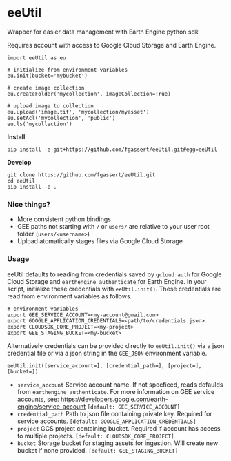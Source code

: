 # eeUtil

Wrapper for easier data management with Earth Engine python sdk

Requires account with access to Google Cloud Storage and Earth Engine.

```
import eeUtil as eu

# initialize from environment variables
eu.init(bucket='mybucket')

# create image collection
eu.createFolder('mycollection', imageCollection=True)

# upload image to collection
eu.upload('image.tif', 'mycollection/myasset')
eu.setAcl('mycollection', 'public')
eu.ls('mycollection')
```

__Install__

`pip install -e git+https://github.com/fgassert/eeUtil.git#egg=eeUtil`

__Develop__

```
git clone https://github.com/fgassert/eeUtil.git
cd eeUtil
pip install -e .
```

### Nice things?

- More consistent python bindings
- GEE paths not starting with `/` or `users/` are relative to your user root folder (`users/<username>`)
- Upload atomatically stages files via Google Cloud Storage

### Usage

eeUtil defaults to reading from credentials saved by `gcloud auth` for Google Cloud Storage and `earthengine authenticate` for Earth Engine. In your script, initialize these credentials with `eeUtil.init()`. These credentials are read from environment variables as follows.

```
# environment variables
export GEE_SERVICE_ACCOUNT=<my-account@gmail.com>
export GOOGLE_APPLICATION_CREDENTIALS=<path/to/credentials.json>
export CLOUDSDK_CORE_PROJECT=<my-project>
export GEE_STAGING_BUCKET=<my-bucket>
```

Alternatively credentials can be provided directly to `eeUtil.init()` via a json credential file or via a json string in the `GEE_JSON` environment variable.

```
eeUtil.init([service_account=], [credential_path=], [project=], [bucket=])
```
 - `service_account` Service account name. If not specficed, reads defaulds from `earthengine authenticate`. For more information on GEE service accounts, see: https://developers.google.com/earth-engine/service_account `[default: GEE_SERVICE_ACCOUNT]`
 - `credential_path` Path to json file containing private key. Required for service accounts. `[default: GOOGLE_APPLICATION_CREDENTIALS]`
 - `project` GCS project containing bucket. Required if account has access to multiple projects. `[default: CLOUDSDK_CORE_PROJECT]`
 - `bucket` Storage bucket for staging assets for ingestion. Will create new bucket if none provided. `[default: GEE_STAGING_BUCKET]`



